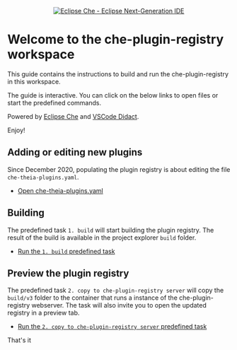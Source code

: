 

<div align="center">

[![Eclipse Che - Eclipse Next-Generation IDE](https://raw.githubusercontent.com/eclipse/che/assets/eclipseche.png)](
https://www.eclipse.org/che/)

</div>

# Welcome to the che-plugin-registry workspace

This guide contains the instructions to build and run the che-plugin-registry in this workspace.

The guide is interactive. You can click on the below links to open files or start the predefined commands.

Powered by [Eclipse Che](https://www.eclipse.org/che/) and [VSCode Didact](https://github.com/redhat-developer/vscode-didact).

Enjoy!

## Adding or editing new plugins
Since December 2020, populating the plugin registry is about editing the file `che-theia-plugins.yaml`.

- [Open che-theia-plugins.yaml](didact://?commandId=vscode.open&projectFilePath=che-plugin-registry%2Fche-theia-plugins.yaml&number=2)

## Building
The predefined task `1. build` will start building the plugin registry. The result of the build is available in the project explorer `build` folder.

- [Run the `1. build` predefined task](didact://?commandId=workbench.action.tasks.runTask&text=1.%20build)

## Preview the plugin registry
The predefined task `2. copy to che-plugin-registry server` will copy the `build/v3` folder to the container that runs a instance of the che-plugin-registry webserver. The task will also invite you to open the updated registry in a preview tab.

- [Run the `2. copy to che-plugin-registry server` predefined task](didact://?commandId=workbench.action.tasks.runTask&text=2.%20copy%20to%20che-plugin-registry%20server)

That's it